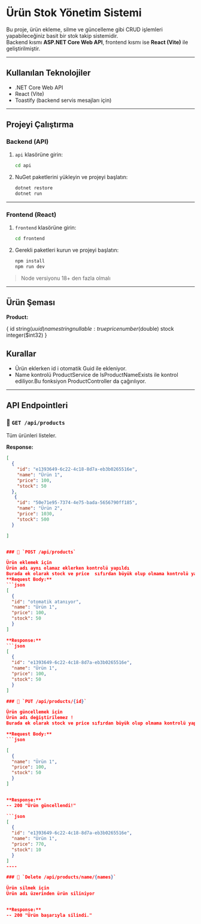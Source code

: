 #  Ürün Stok Yönetim Sistemi

Bu proje, ürün ekleme, silme ve güncelleme gibi CRUD işlemleri yapabileceğiniz basit bir stok takip sistemidir.  
Backend kısmı **ASP.NET Core Web API**, frontend kısmı ise **React (Vite)** ile geliştirilmiştir.

---

##  Kullanılan Teknolojiler

- .NET Core Web API
- React (Vite)
- Toastify (backend servis mesajları için)

---

## Projeyi Çalıştırma

### Backend (API)

1. `api` klasörüne girin:
    ```bash
    cd api
    ```
2. NuGet paketlerini yükleyin ve projeyi başlatın:
    ```bash
    dotnet restore
    dotnet run
    ```



---

### Frontend (React)

1. `frontend` klasörüne girin:
    ```bash
    cd frontend
    ```
2. Gerekli paketleri kurun ve projeyi başlatın:
    ```bash
    npm install
    npm run dev
    ```

> Node versiyonu 18+ den fazla olmalı

---

## Ürün Şeması

**Product:**

{
    id	string($uuid)
    name	string nullable: true
    price	number($double)
    stock	integer($int32)
}
  
## Kurallar

- Ürün eklerken id i otomatik Guid ile ekleniyor.
- Name kontrolü ProductService de IsProductNameExists ile kontrol ediliyor.Bu fonksiyon ProductController da çağırılıyor.

---

##  API Endpointleri

### 🔹 `GET /api/products`

Tüm ürünleri listeler.

**Response:**
```json
[
  {
    "id": "e1393649-6c22-4c18-8d7a-eb3b0265516e",
    "name": "Ürün 1",
    "price": 100,
    "stock": 50
  },
   {
    "id": "50e71e95-7374-4e75-bada-5656790ff185",
    "name": "Ürün 2",
    "price": 1030,
    "stock": 500
  }

]


### 🔹 `POST /api/products`

Ürün eklemek için
Ürün adı aynı olamaz eklerken kontrolü yapıldı
Burada ek olarak stock ve price  sıfırdan büyük olup olmama kontrolü yapıldı
**Request Body:**
```json
[
  {
  "id": "otomatik atanıyor",
  "name": "Ürün 1",
  "price": 100,
  "stock": 50
  }
]

**Response:**
```json
[
  {
  "id": "e1393649-6c22-4c18-8d7a-eb3b0265516e",
  "name": "Ürün 1",
  "price": 100,
  "stock": 50
  }
]

### 🔹 `PUT /api/products/{id}`

Ürün güncellemek için
Ürün adı değiştirilemez !
Burada ek olarak stock ve price sıfırdan büyük olup olmama kontrolü yapıldı

**Request Body:**
```json

[
  {
  "name": "Ürün 1",
  "price": 100,
  "stock": 50
  }
]


**Response:**
-- 200 "Ürün güncellendi!"

```json
[
  {
  "id": "e1393649-6c22-4c18-8d7a-eb3b0265516e",
  "name": "Ürün 1",
  "price": 770,
  "stock": 10
  }
]
----

### 🔹 `Delete /api/products/name/{names}`

Ürün silmek için
Ürün adı üzerinden ürün siliniyor


**Response:**
-- 200 "Ürün başarıyla silindi."

